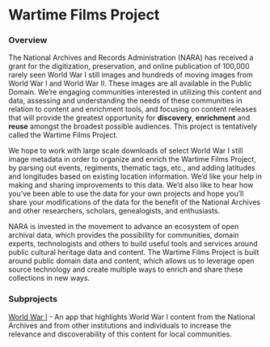 # Wartime Films Project

### Overview

The National Archives and Records Administration (NARA) has received a grant for the digitization, preservation, and online publication of 100,000 rarely seen World War I still images and hundreds of moving images from World War I and World War II. These images are all available in the Public Domain. We’re engaging communities interested in utilizing this content and data, assessing and understanding the needs of these communities in relation to content and enrichment tools, and focusing on content releases that will provide the greatest opportunity for **discovery**, **enrichment** and **reuse** amongst the broadest possible audiences. This project is tentatively called the Wartime Films Project.

We hope to work with large scale downloads of select World War I still image metadata in order to organize and enrich the Wartime Films Project, by parsing out events, regiments, thematic tags, etc., and adding latitudes and longitudes based on existing location information. We’d like your help in making and sharing improvements to this data. We’d also like to hear how you’ve been able to use the data for your own projects and hope you’ll share your modifications of the data for the benefit of the National Archives and other researchers, scholars, genealogists, and enthusiasts.

NARA is invested in the movement to advance an ecosystem of open archival data, which provides the possibility for communities, domain experts, technologists and others to build useful tools and services around public cultural heritage data and content. The Wartime Films Project is built around public domain data and content, which allows us to leverage open source technology and create multiple ways to enrich and share these collections in new ways.

### Subprojects

[World War I](https://github.com/usnationalarchives/Wartime-Films-Project/tree/master/ww1) - An app that highlights World War I content from the National Archives and from other institutions and individuals to increase the relevance and discoverability of this content for local communities.
